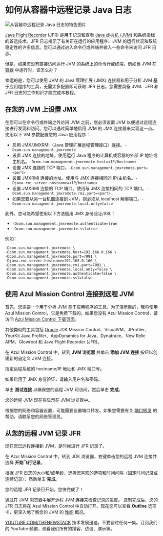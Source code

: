 # 如何从容器中远程记录 Java 日志

![从容器中远程记录 Java 日志的特色图片](https://cdn.thenewstack.io/media/2024/06/20a8222a-remotely-record-java-logs-from-containers.jpg)

[Java Flight Recorder](https://thenewstack.io/your-guide-to-navigating-openjdk-in-2023/) (JFR) 是用于记录和查看 [Java 虚拟机 (JVM)](https://thenewstack.io/how-to-avoid-overprovisioning-java-resources/) 和系统指标的首选技术。JFR 日志揭示了有关正在运行的应用程序、JVM 的运行状况和系统稳定性的许多信息。您可以通过进入命令行或终端并输入一些命令来访问 JFR 日志。

但是，如果您没有直接访问运行 JVM 的系统上的命令行或终端，例如当 JVM 在 [容器](https://thenewstack.io/containers/) 中运行时，该怎么办？

幸运的是，您可以使用 JVM 的 Java 管理扩展 (JMX) 连接器和用于分析 JVM 基于应用程序的工具，无需太多配置即可获取 JFR 日志。您需要具备 JVM、JFR 和 JFR 日志的工作知识才能完成本教程。

## 在您的 JVM 上设置 JMX

在您可以在命令行或终端之外访问 JVM 之前，您必须设置 JVM 以便通过远程连接进行发现和访问。您可以通过简单地启用 JVM 的 JMX 连接器来实现这一点。使用以下 VM 参数配置您的 Java 应用程序：

* 启用 JMX/JMXRMI（Java 管理扩展远程管理接口）连接。`-Dcom.sun.management.jmxremote`
* 设置 JMX 连接的地址。使用运行 Java 程序的计算机或容器的外部 IP 地址或主机名。`-Dcom.sun.management.jmxremote.host=<IP/Hostname>`
* 设置 JMX 连接的 TCP 端口。`-Dcom.sun.management.jmxremote.port=<port>`
* 设置 JMXRMI 连接的地址。使用与 JMX 连接相同的 IP/主机名。`-Djava.rmi.server.hostname=<IP/hostname>`
* 设置 JMXRMI 连接的 TCP 端口。使用与 JMX 连接相同的 TCP 端口。`-Dcom.sun.management.jmxremote.rmi.port=<port>`
* 如果您要从另一台机器连接到 JVM，则必须从 localhost 解绑端口。`-Dcom.sun.management.jmxremote.local.only=false`

此外，您可能希望使用以下方法启用 JMX 身份验证/SSL：

* `-Dcom.sun.management.jmxremote.authenticate=true`
* `-Dcom.sun.management.jmxremote.ssl=true`

例如：

```
-Dcom.sun.management.jmxremote \
-Dcom.sun.management.jmxremote.host=192.168.0.166 \
-Dcom.sun.management.jmxremote.port=7091 \
-Djava.rmi.server.hostname=192.168.0.166 \
-Dcom.sun.management.jmxremote.rmi.port=7091 \
-Dcom.sun.management.jmxremote.local.only=false \
-Dcom.sun.management.jmxremote.authenticate=false \
-Dcom.sun.management.jmxremote.ssl=false
```

## 使用 Azul Mission Control 连接到远程 JVM

首先，您需要一个用于分析 JVM 基于应用程序的工具。为了演示目的，我将使用 Azul Mission Control，它是免费下载的。如果您没有 Azul Mission Control，请访问 [Azul Mission Control 下载页面](https://www.azul.com/products/components/azul-mission-control/#downloads)。

其他类似的工具包括 [Oracle](https://developer.oracle.com/?utm_content=inline+mention) JDK Mission Control、VisualVM、JProfiler、YourKit Java Profiler、AppDynamics for Java、Dynatrace、New Relic APM、Glowroot 和 Java Flight Recorder (JFR)。

在 Azul Mission Control 中，转到 **JVM 浏览器** 并单击 **添加 JVM 连接** 按钮以创建新的自定义 JVM 连接。

指定远程系统的 hostname/IP 地址和 JMX 端口号。

如果启用了 JMX 身份验证，请输入用户名和密码。

单击 **测试连接** 以确保您的远程 JVM 可访问，然后单击 **完成**。

您的远程 JVM 现在将显示在 JVM 浏览器中。

根据您的网络和容器设置，可能需要设置端口转发。如果您需要有关 [端口转发](https://thenewstack.io/linux-create-encrypted-tunnels-with-ssh-port-forwarding/) 的帮助，请联系您的网络管理员。

## 从您的远程 JVM 记录 JFR

现在您已远程连接到 JVM，是时候进行 JFR 记录了。

在 Azul Mission Control 中，转到 JDK 浏览器，右键单击您的远程 JVM 连接并选择 **开始飞行记录**。

根据 JFR 日志的大小和/或年龄，选择您喜欢的选项和时间间隔（固定时间记录或连续记录），然后单击 **完成**。

您的远程 JFR 记录已开始。您快完成了！

通过在 JVM 浏览器中展开远程 JVM 连接来检查记录的进度。
录制完成后，您的 JFR 日志将在 Azul Mission Control 中自动打开。现在您可以查看 **Outline** 选项卡，更深入地了解您的 JVM 的 [性能](https://thenewstack.io/does-garbage-collection-logging-affect-app-performance/) 概况。

[YOUTUBE.COM/THENEWSTACK](https://youtube.com/thenewstack?sub_confirmation=1) 技术发展迅速，不要错过任何一集。订阅我们的 YouTube 频道，观看我们所有的播客、访谈、演示等。